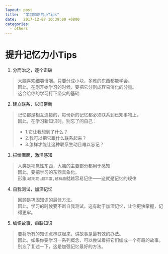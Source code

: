 ```yaml
---
layout: post
title:  "学习知识的小Tips"
date:   2017-12-07 10:39:00 +0800
categories: 
  - others
---
```


# 提升记忆力小Tips
1. 分而治之，逐个击破  
> 大脑喜欢细嚼慢咽。只要分成小块，多难的东西都能学会。  
> 因此，在刚开始学习的时候，要把它分割成容易消化的分量。  
> 这会给你的学习打下坚实的基础

2. 建立联系，以旧带新 
> 记忆都是相互连接的，每份新的记忆都必须联系到已知事物上。  
> 因此，在学习新知识时，别忘了问自己：  
> - 1.它让我想到了什么？  
> - 2.我可以把它跟什么联系起来？  
> - 3.怎样才能让这种联系生动且难以忘记？

3. 描绘画面，激活感知
> 人类是视觉性东西，大脑的主要部分都用于感知  
> 因此，要把学习的东西具象化。  
> 形象:`越明亮,越丰富,越有趣`就越容易记住——这就是记忆的规律

4. 自我测试，加深记忆
> 回顾是巩固知识的最佳方法。  
> 因此，学习的时候要不断自我测试，这有助于加深记忆，让你更快掌握，记得更牢。

5. 编织故事，串联知识
> 要将所有的知识点串联起来，讲故事是最有效的办法。  
> 因此，如果你要学习一系列概念，可以尝试着把它们编成一个有趣的故事。  
> 别忘了复述一下，这是加强记忆最好的方法。

